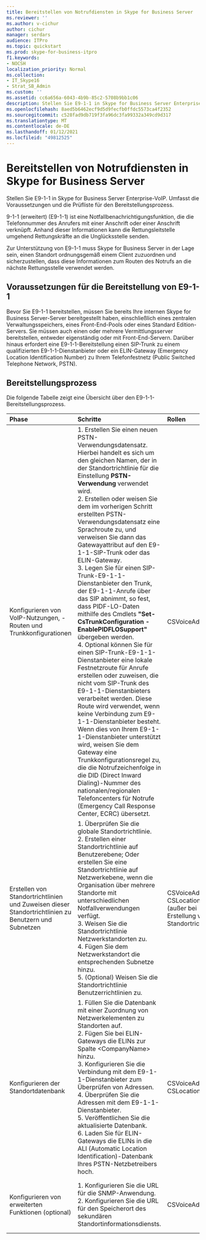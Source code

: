 ```yaml
---
title: Bereitstellen von Notrufdiensten in Skype for Business Server
ms.reviewer: ''
ms.author: v-cichur
author: cichur
manager: serdars
audience: ITPro
ms.topic: quickstart
ms.prod: skype-for-business-itpro
f1.keywords:
- NOCSH
localization_priority: Normal
ms.collection:
- IT_Skype16
- Strat_SB_Admin
ms.custom: ''
ms.assetid: cc6a656a-6043-4b9b-85c2-5708b9bb1c06
description: Stellen Sie E9-1-1 in Skype for Business Server Enterprise-VoIP. Umfasst die Voraussetzungen und die Prüfliste für den Bereitstellungsprozess.
ms.openlocfilehash: 8aed5b6462ecf9d5d9fecfb0ffdc5573ca4f2352
ms.sourcegitcommit: c528fad9db719f3fa96dc3fa99332a349cd9d317
ms.translationtype: MT
ms.contentlocale: de-DE
ms.lasthandoff: 01/12/2021
ms.locfileid: "49812525"
---
```

# <a name="deploy-emergency-services-in-skype-for-business-server"></a>Bereitstellen von Notrufdiensten in Skype for Business Server
 
Stellen Sie E9-1-1 in Skype for Business Server Enterprise-VoIP. Umfasst die Voraussetzungen und die Prüfliste für den Bereitstellungsprozess.
  
9-1-1 (erweitert) (E9-1-1) ist eine Notfallbenachrichtigungsfunktion, die die Telefonnummer des Anrufers mit einer Anschrift oder einer Anschrift verknüpft. Anhand dieser Informationen kann die Rettungsleitstelle umgehend Rettungskräfte an die Unglücksstelle senden.
  
Zur Unterstützung von E9-1-1 muss Skype for Business Server in der Lage sein, einen Standort ordnungsgemäß einem Client zuzuordnen und sicherzustellen, dass diese Informationen zum Routen des Notrufs an die nächste Rettungsstelle verwendet werden.
  
## <a name="deployment-prerequisites-for-e9-1-1"></a>Voraussetzungen für die Bereitstellung von E9-1-1

Bevor Sie E9-1-1 bereitstellen, müssen Sie bereits Ihre internen Skype for Business Server-Server bereitgestellt haben, einschließlich eines zentralen Verwaltungsspeichers, eines Front-End-Pools oder eines Standard Edition-Servers. Sie müssen auch einen oder mehrere Vermittlungsserver bereitstellen, entweder eigenständig oder mit Front-End-Servern. Darüber hinaus erfordert eine E9-1-1-Bereitstellung einen SIP-Trunk zu einem qualifizierten E9-1-1-Dienstanbieter oder ein ELIN-Gateway (Emergency Location Identification Number) zu Ihrem Telefonfestnetz (Public Switched Telephone Network, PSTN).
  
## <a name="deployment-process"></a>Bereitstellungsprozess

Die folgende Tabelle zeigt eine Übersicht über den E9-1-1-Bereitstellungsprozess.
  
|**Phase**|**Schritte**|**Rollen**|**Bereitstellungsdokumentation**|
|:-----|:-----|:-----|:-----|
|Konfigurieren von VoIP-Nutzungen, -Routen und Trunkkonfigurationen  <br/> |1. Erstellen Sie einen neuen PSTN-Verwendungsdatensatz. Hierbei handelt es sich um den gleichen Namen, der in der Standortrichtlinie für die Einstellung **PSTN-Verwendung** verwendet wird. <br/> 2. Erstellen oder weisen Sie dem im vorherigen Schritt erstellten PSTN-Verwendungsdatensatz eine Sprachroute zu, und verweisen Sie dann das Gatewayattribut auf den E9-1-1-SIP-Trunk oder das ELIN-Gateway.  <br/> 3. Legen Sie für einen SIP-Trunk-E9-1-1-Dienstanbieter den Trunk, der E9-1-1-Anrufe über das SIP abnimmt, so fest, dass PIDF-LO-Daten mithilfe des Cmdlets **"Set-CsTrunkConfiguration -EnablePIDFLOSupport"** übergeben werden. <br/> 4. Optional können Sie für einen SIP-Trunk-E9-1-1-Dienstanbieter eine lokale Festnetzroute für Anrufe erstellen oder zuweisen, die nicht vom SIP-Trunk des E9-1-1-Dienstanbieters verarbeitet werden. Diese Route wird verwendet, wenn keine Verbindung zum E9-1-1-Dienstanbieter besteht. Wenn dies von Ihrem E9-1-1-Dienstanbieter unterstützt wird, weisen Sie dem Gateway eine Trunkkonfigurationsregel zu, die die Notrufzeichenfolge in die DID (Direct Inward Dialing)-Nummer des nationalen/regionalen Telefoncenters für Notrufe (Emergency Call Response Center, ECRC) übersetzt.  <br/> |CSVoiceAdmin  <br/> |[Konfigurieren einer E9-1-1-Voiceroute in Skype for Business Server](configure-an-e9-1-1-voice-route.md) <br/> |
|Erstellen von Standortrichtlinien und Zuweisen dieser Standortrichtlinien zu Benutzern und Subnetzen  <br/> |1. Überprüfen Sie die globale Standortrichtlinie.  <br/> 2. Erstellen einer Standortrichtlinie auf Benutzerebene; Oder erstellen Sie eine Standortrichtlinie auf Netzwerkebene, wenn die Organisation über mehrere Standorte mit unterschiedlichen Notfallverwendungen verfügt.  <br/> 3. Weisen Sie die Standortrichtlinie Netzwerkstandorten zu.  <br/> 4. Fügen Sie dem Netzwerkstandort die entsprechenden Subnetze hinzu.  <br/> 5. (Optional) Weisen Sie die Standortrichtlinie Benutzerrichtlinien zu.  <br/> |CSVoiceAdmin  <br/> CSLocationAdmin (außer bei Erstellung von Standortrichtlinien)  <br/> |[Erstellen von Standortrichtlinien in Skype for Business Server](create-location-policies.md) <br/> [Hinzufügen einer Standortrichtlinie zu einem Netzwerkstandort in Skype for Business Server](add-a-location-policy-to-a-network-site.md) <br/> [Zuordnen eines Subnetzes zu einem Netzwerkstandort](deploy-network.md#BKMK_AssociateSubnets) <br/> |
|Konfigurieren der Standortdatenbank  <br/> |1. Füllen Sie die Datenbank mit einer Zuordnung von Netzwerkelementen zu Standorten auf.  <br/> 2. Fügen Sie bei ELIN-Gateways die ELINs zur Spalte \<CompanyName\> hinzu.  <br/> 3. Konfigurieren Sie die Verbindung mit dem E9-1-1-Dienstanbieter zum Überprüfen von Adressen.  <br/> 4. Überprüfen Sie die Adressen mit dem E9-1-1-Dienstanbieter.  <br/> 5. Veröffentlichen Sie die aktualisierte Datenbank.  <br/> 6. Laden Sie für ELIN-Gateways die ELINs in die ALI (Automatic Location Identification)-Datenbank Ihres PSTN-Netzbetreibers hoch.  <br/> |CSVoiceAdmin  <br/> CSLocationAdmin  <br/> |[Konfigurieren der Standortdatenbank in Skype for Business Server](configure-the-location-database.md) <br/> |
|Konfigurieren von erweiterten Funktionen (optional)  <br/> |1. Konfigurieren Sie die URL für die SNMP-Anwendung.  <br/> 2. Konfigurieren Sie die URL für den Speicherort des sekundären Standortinformationsdiensts.  <br/> |CSVoiceAdmin  <br/> |[Konfigurieren einer SNMP-Anwendung in Skype for Business Server](configure-an-snmp-application.md) <br/> [Konfigurieren eines sekundären Standortinformationsdiensts in Skype for Business Server](secondary-location-information-service.md) <br/> |
   

